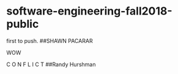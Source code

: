 # software-engineering-fall2018-public
first to push.
##SHAWN PACARAR


WOW

C O N F L I C T
##Randy Hurshman

